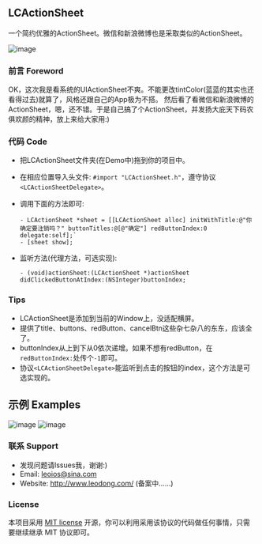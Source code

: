 ## LCActionSheet
一个简约优雅的ActionSheet。微信和新浪微博也是采取类似的ActionSheet。

![image](https://github.com/LeoiOS/LCActionSheet/blob/master/LCActionSheetDemo.gif)

### 前言 Foreword
OK，这次我是看系统的UIActionSheet不爽。不能更改tintColor(蓝蓝的其实也还看得过去)就算了，风格还跟自己的App极为不搭。
然后看了看微信和新浪微博的ActionSheet，嗯，还不错。于是自己搞了个ActionSheet，并发扬大庇天下码农俱欢颜的精神，放上来给大家用:)

### 代码 Code
* 把LCActionSheet文件夹(在Demo中)拖到你的项目中。
* 在相应位置导入头文件: `#import "LCActionSheet.h"`，遵守协议`<LCActionSheetDelegate>`。
* 调用下面的方法即可:
  ```objc
  - LCActionSheet *sheet = [[LCActionSheet alloc] initWithTitle:@"你确定要注销吗？" buttonTitles:@[@"确定"] redButtonIndex:0 delegate:self];`
  - [sheet show];
  ```

* 监听方法(代理方法，可选实现):
  ```objc
  - (void)actionSheet:(LCActionSheet *)actionSheet didClickedButtonAtIndex:(NSInteger)buttonIndex;
  ```
  
### Tips
- LCActionSheet是添加到当前的Window上，没适配横屏。
- 提供了title、buttons、redButton、cancelBtn这些杂七杂八的东东，应该全了。
- buttonIndex从上到下从0依次递增。如果不想有redButton，在`redButtonIndex:`处传个`-1`即可。
- 协议`<LCActionSheetDelegate>`能监听到点击的按钮的index，这个方法是可选实现的。

## 示例 Examples
![image](https://github.com/LeoiOS/LCActionSheet/blob/master/01.png)
![image](https://github.com/LeoiOS/LCActionSheet/blob/master/02.png)


### 联系 Support
* 发现问题请lssues我，谢谢:)
* Email:    leoios@sina.com
* Website:  http://www.leodong.com/ (备案中……)

### License
本项目采用 [MIT license](http://opensource.org/licenses/MIT) 开源，你可以利用采用该协议的代码做任何事情，只需要继续继承 MIT 协议即可。
